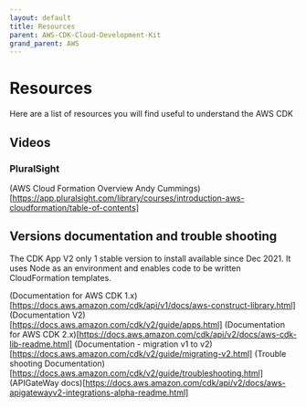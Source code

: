 ```yaml
---
layout: default
title: Resources
parent: AWS-CDK-Cloud-Development-Kit
grand_parent: AWS
---
```


# Resources

Here are a list of resources you will find useful to understand the AWS CDK

## Videos

### PluralSight

(AWS Cloud Formation Overview Andy Cummings)[https://app.pluralsight.com/library/courses/introduction-aws-cloudformation/table-of-contents]

## Versions documentation and trouble shooting

The CDK App V2 only 1 stable version to install available since Dec 2021. It uses Node as an environment and enables code to be written CloudFormation templates.

(Documentation for AWS CDK 1.x)[https://docs.aws.amazon.com/cdk/api/v1/docs/aws-construct-library.html]
(Documentation V2)[https://docs.aws.amazon.com/cdk/v2/guide/apps.html]
(Documentation for AWS CDK 2.x)[https://docs.aws.amazon.com/cdk/api/v2/docs/aws-cdk-lib-readme.html]
(Documentation - migration v1 to v2)[https://docs.aws.amazon.com/cdk/v2/guide/migrating-v2.html]
(Trouble shooting Documentation)[https://docs.aws.amazon.com/cdk/v2/guide/troubleshooting.html]
(APIGateWay docs)[https://docs.aws.amazon.com/cdk/api/v2/docs/aws-apigatewayv2-integrations-alpha-readme.html]
